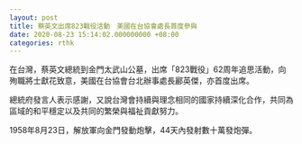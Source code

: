 ```yaml
---
layout: post
title: 蔡英文出席823戰役活動　美國在台協會處長首度參與
date: 2020-08-23 15:14:02.000000000 +08:00
categories: rthk
---
```


在台灣，蔡英文總統到金門太武山公墓，出席「823戰役」62周年追思活動，向殉職將士獻花致意，美國在台協會台北辦事處長酈英傑，亦首度出席。

總統府發言人表示感謝，又說台灣會持續與理念相同的國家持續深化合作，共同為區域的和平穩定以及共同的繁榮與福祉貢獻努力。

1958年8月23日，解放軍向金門發動炮擊，44天內發射數十萬發炮彈。
